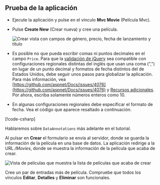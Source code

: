 
## <a name="test-the-app"></a>Prueba de la aplicación

* Ejecute la aplicación y pulse en el vínculo **Mvc Movie** (Película Mvc).
* Pulse **Create New** (Crear nueva) y cree una película.

  ![Crear vista con campos de género, precio, fecha de lanzamiento y título](~/tutorials/first-mvc-app/adding-model/_static/movies.png)

* Es posible no que pueda escribir comas ni puntos decimales en el campo `Price`. Para que la [validación de jQuery](https://jqueryvalidation.org/) sea compatible con configuraciones regionales distintas del inglés que usan una coma (",") en lugar de un punto decimal y formatos de fecha distintos del de Estados Unidos, debe seguir unos pasos para globalizar la aplicación. Para más información, vea [https://github.com/aspnet/Docs/issues/4076](https://github.com/aspnet/Docs/issues/4076) y [Recursos adicionales](#additional-resources). Por ahora, escriba solamente números enteros como 10.

<a name="displayformatdatelocal"></a>

* En algunas configuraciones regionales debe especificar el formato de fecha. Vea el código que aparece resaltado a continuación.

[!code-csharp[](~/tutorials/first-mvc-app/start-mvc/sample/MvcMovie/Models/MovieDateFormat.cs?name=snippet_1&highlight=2,10)]

Hablaremos sobre `DataAnnotations` más adelante en el tutorial.

Al pulsar en **Crear** el formulario se envía al servidor, donde se guarda la información de la película en una base de datos. La aplicación redirige a la URL */Movies*, donde se muestra la información de la película que acaba de crear.

![Vista de películas que muestra la lista de películas que acaba de crear](~/tutorials/first-mvc-app/adding-model/_static/h.png)

Cree un par de entradas más de película. Compruebe que todos los vínculos **Editar**, **Detalles** y **Eliminar** son funcionales.
